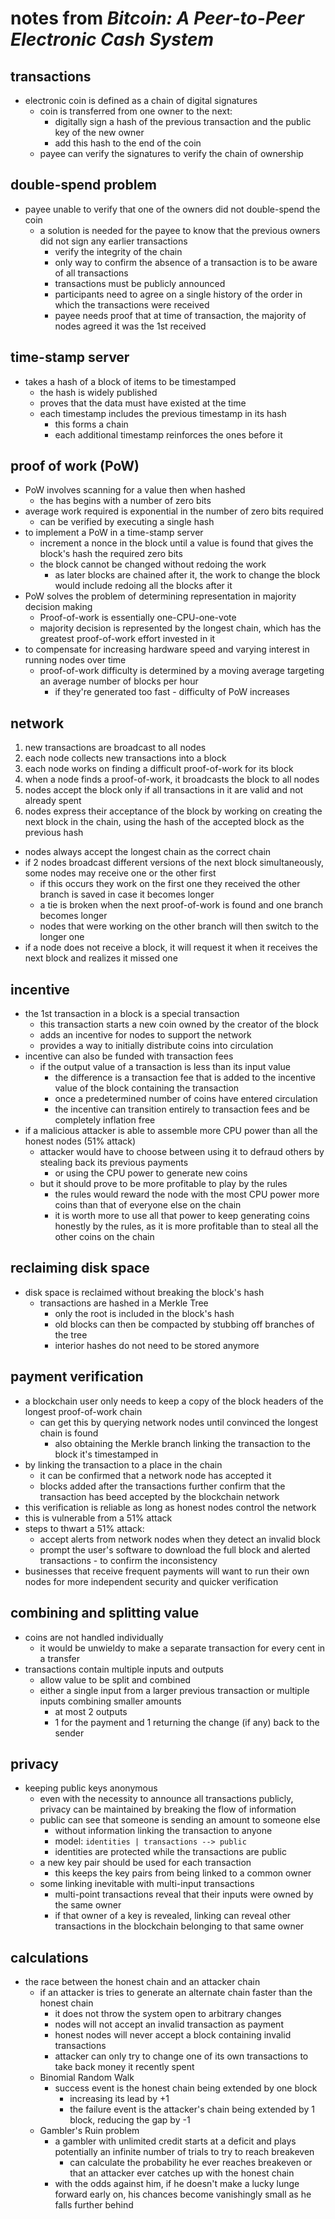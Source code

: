# notes from _Bitcoin: A Peer-to-Peer Electronic Cash System_

## transactions

* electronic coin is defined as a chain of digital signatures
  * coin is transferred from one owner to the next:
    * digitally sign a hash of the previous transaction and the public key of
      the new owner
    * add this hash to the end of the coin
  * payee can verify the signatures to verify the chain of ownership

## double-spend problem

* payee unable to verify that one of the owners did not double-spend the coin
  * a solution is needed for the payee to know that the previous owners did not
    sign any earlier transactions
    * verify the integrity of the chain
    * only way to confirm the absence of a transaction is to be aware of all
      transactions
    * transactions must be publicly announced
    * participants need to agree on a single history of the order in which the
      transactions were received
    * payee needs proof that at time of transaction, the majority of nodes
      agreed it was the 1st received

## time-stamp server

* takes a hash of a block of items to be timestamped
  * the hash is widely published
  * proves that the data must have existed at the time
  * each timestamp includes the previous timestamp in its hash
    * this forms a chain
    * each additional timestamp reinforces the ones before it

## proof of work (PoW)

* PoW involves scanning for a value then when hashed
  * the has begins with a number of zero bits
* average work required is exponential in the number of zero bits required
  * can be verified by executing a single hash
* to implement a PoW in a time-stamp server
  * increment a nonce in the block until a value is found that gives the block's
    hash the required zero bits
  * the block cannot be changed without redoing the work
    * as later blocks are chained after it, the work to change the block would
      include redoing all the blocks after it
* PoW solves the problem of determining representation in majority decision
  making
  * Proof-of-work is essentially one-CPU-one-vote
  * majority decision is represented by the longest chain, which has the
    greatest proof-of-work effort invested in it
* to compensate for increasing hardware speed and varying interest in running
  nodes over time
  * proof-of-work difficulty is determined by a moving average targeting an
    average number of blocks per hour
    * if they're generated too fast - difficulty of PoW increases

## network

  1. new transactions are broadcast to all nodes
  2. each node collects new transactions into a block
  3. each node works on finding a difficult proof-of-work for its block
  4. when a node finds a proof-of-work, it broadcasts the block to all nodes
  5. nodes accept the block only if all transactions in it are valid and not
    already spent
  6. nodes express their acceptance of the block by working on creating the next
    block in the chain, using the hash of the accepted block as the previous
    hash
* nodes always accept the longest chain as the correct chain
* if 2 nodes broadcast different versions of the next block simultaneously,
  some nodes may receive one or the other first
  * if this occurs they work on the first one they received the other branch is
    saved in case it becomes longer
  * a tie is broken when the next proof-of-work is found and one branch
      becomes longer
  * nodes that were working on the other branch will then switch to the
      longer one
* if a node does not receive a block, it will request it when it receives the
  next block and realizes it missed one

## incentive

* the 1st transaction in a block is a special transaction
  * this transaction starts a new coin owned by the creator of the block
  * adds an incentive for nodes to support the network
  * provides a way to initially distribute coins into circulation
* incentive can also be funded with transaction fees
  * if the output value of a transaction is less than its input value
    * the difference is a transaction fee that is added to the incentive value
      of the block containing the transaction
    * once a predetermined number of coins have entered circulation
    * the incentive can transition entirely to transaction fees and be
      completely inflation free
* if a malicious attacker is able to assemble more CPU power than all the honest
  nodes (51% attack)
  * attacker would have to choose between using it to defraud others by stealing
    back its previous payments
    * or using the CPU power to generate new coins
  * but it should prove to be more profitable to play by the rules
    * the rules would reward the node with the most CPU power more coins than
      that of everyone else on the chain
    * it is worth more to use all that power to keep generating coins honestly
      by the rules, as it is more profitable than to steal all the other coins
      on the chain

## reclaiming disk space

* disk space is reclaimed without breaking the block's hash
  * transactions are hashed in a Merkle Tree
    * only the root is included in the block's hash
    * old blocks can then be compacted by stubbing off branches of the tree
    * interior hashes do not need to be stored anymore

## payment verification

* a blockchain user only needs to keep a copy of the block headers of the
  longest proof-of-work chain
  * can get this by querying network nodes until convinced the longest chain is
    found
    * also obtaining the Merkle branch linking the transaction to the block it's
      timestamped in
* by linking the transaction to a place in the chain
  * it can be confirmed that a network node has accepted it
  * blocks added after the transactions further confirm that the transaction has
    beed accepted by the blockchain network
* this verification is reliable as long as honest nodes control the network
* this is vulnerable from a 51% attack
* steps to thwart a 51% attack:
  * accept alerts from network nodes when they detect an invalid block
  * prompt the user's software to download the full block and alerted
    transactions - to confirm the inconsistency
* businesses that receive frequent payments will want to run their own nodes
  for more independent security and quicker verification

## combining and splitting value

* coins are not handled individually
  * it would be unwieldy to make a separate transaction for every cent in a
    transfer
* transactions contain multiple inputs and outputs
  * allow value to be split and combined
  * either a single input from a larger previous transaction or multiple inputs
    combining smaller amounts
    * at most 2 outputs
    * 1 for the payment and 1 returning the change (if any) back to the sender

## privacy

* keeping public keys anonymous
  * even with the necessity to announce all transactions publicly,
    privacy can be maintained by breaking the flow of information
  * public can see that someone is sending an amount to someone else
    * without information linking the transaction to anyone
    * model: ```identities | transactions --> public```
    * identities are protected while the transactions are public
  * a new key pair should be used for each transaction
    * this keeps the key pairs from being linked to a common owner
  * some linking inevitable with multi-input transactions
    * multi-point transactions reveal that their inputs were owned by the same
      owner
    * if that owner of a key is revealed, linking can reveal other
      transactions in the blockchain belonging to that same owner
  
## calculations

* the race between the honest chain and an attacker chain
  * if an attacker is tries to generate an alternate chain faster than the
    honest chain
    * it does not throw the system open to arbitrary changes
    * nodes will not accept an invalid transaction as payment
    * honest nodes will never accept a block containing invalid transactions
    * attacker can only try to change one of its own transactions to take back
      money it recently spent
  * Binomial Random Walk
    * success event is the honest chain being extended by one block
      * increasing its lead by +1
      * the failure event is the attacker's chain being extended by 1 block,
        reducing the gap by -1
  * Gambler's Ruin problem
    * a gambler with unlimited credit starts at a deficit and plays potentially
      an infinite number of trials to try to reach breakeven
      * can calculate the probability he ever reaches breakeven or that an
        attacker ever catches up with the honest chain
    * with the odds against him, if he doesn't make a lucky lunge forward early
      on, his chances become vanishingly small as he falls further behind
